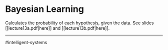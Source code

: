 # Bayesian Learning
Calculates the probability of each hypothesis, given the data. See slides [[lecture13a.pdf|here]] and [[lecture13b.pdf|here]].



---
#intelligent-systems 